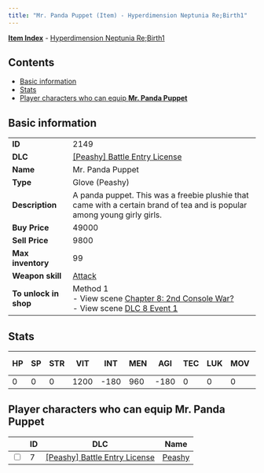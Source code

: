 ```yaml
---
title: "Mr. Panda Puppet (Item) - Hyperdimension Neptunia Re;Birth1"
---
```


[**Item Index**](/neptunia/rb1/item/index.html) - [Hyperdimension Neptunia Re;Birth1](/neptunia/rb1)

## Contents

- [Basic information](#basic-information)
- [Stats](#stats)
- [Player characters who can equip **Mr. Panda Puppet**](#player-characters-who-can-equip-mr-panda-puppet)

## Basic information

|   |   |
| -- | -- |
| **ID** | 2149 |
| **DLC** | [[Peashy] Battle Entry License](/neptunia/rb1/dlc/8-peashy.html) |
| **Name** | Mr. Panda Puppet |
| **Type** | Glove (Peashy) |
| **Description** | A panda puppet. This was a freebie plushie that came with a certain brand of tea and is popular among young girly girls. |
| **Buy Price** | 49000 |
| **Sell Price** | 9800 |
| **Max inventory** | 99 |
| **Weapon skill** | [Attack](/neptunia/rb1/skill/8-1201-attack.html) |
| **To unlock in shop** | Method 1<br />- View scene [Chapter 8: 2nd Console War?](/neptunia/rb1/scene/1-802-chapter-8-2nd-console-war.html)<br />- View scene [DLC 8 Event 1](/neptunia/rb1/scene/8-5020-dlc-8-event-1.html) |

## Stats

| HP | SP | STR | VIT | INT | MEN | AGI | TEC | LUK | MOV | Fire res. | Ice res. | Wind res. | Lightning res. |
| -- | -- | --- | --- | --- | --- | --- | --- | --- | --- | --------- | -------- | --------- | -------------- |
| 0 | 0 | 0 | 1200 | -180 | 960 | -180 | 0 | 0 | 0 | 0 | 0 | 0 | 0 |

## Player characters who can equip **Mr. Panda Puppet**

|    | ID | DLC | Name |
| -- | -- | --- | ---- |
| <input type="checkbox" id="rb1-player-8-7" class="trackbox" /> | 7 | [[Peashy] Battle Entry License](/neptunia/rb1/dlc/8-peashy.html) | [Peashy](/neptunia/rb1/player/8-7-peashy.html) |